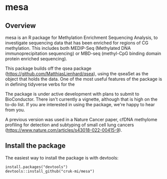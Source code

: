 # mesa

## Overview
mesa is an R package for Methylation Enrichment Sequencing Analysis, to investigate sequencing data that has been enriched for regions of CG methylation. 
This includes both MEDIP-Seq (Methylated DNA immunoprecipitation sequencing) or MBD-seq (methyl-CpG binding domain protein enriched sequencing).

This package builds off the qsea package (https://github.com/MatthiasLienhard/qsea), using the qseaSet as the object that holds the data. One of the most useful features of the package is in defining tidyverse verbs for the 

The package is under active development with plans to submit to BioConductor. There isn't currently a vignette, although that is high on the to-do list. If you are interested in using the package, we're happy to hear from you.

A previous version  was used in a Nature Cancer paper, cfDNA methylome profiling for detection and subtyping of small cell lung cancers (https://www.nature.com/articles/s43018-022-00415-9).

## Install the package
The easiest way to install the package is with devtools:
```{r}
install.packages("devtools")
devtools::install_github("cruk-mi/mesa")
```
